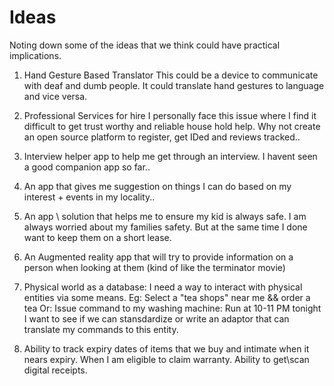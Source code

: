 # Ideas
Noting down some of the ideas that we think could have practical implications. 

1. Hand Gesture Based Translator
This could be a  device to communicate with deaf and dumb people. It could translate hand gestures to language and vice versa. 

2. Professional Services for hire
I personally face this issue where I find it difficult to get trust worthy and reliable house hold help. 
Why not create an open source platform to register, get IDed and reviews tracked.. 

3. Interview helper
app to help me get through an interview. I havent seen a good companion app so far.. 

4. An app that gives me suggestion on things I can do based on my interest + events in my locality.. 

5. An app \ solution that helps me to ensure my kid is always safe. 
I am always worried about my families safety. But at the same time I done want to keep them on a short lease. 

6. An Augmented reality app that will try to provide information on a person when looking at them (kind of like the terminator movie)

7. Physical world as a database: I need a way to interact with physical entities via some means. 
Eg: Select a "tea shops" near me && order a tea 
Or: Issue command to my washing machine: Run at 10-11 PM tonight
I want to see if we can stansdardize or write an adaptor that can translate my commands to this entity. 

8. Ability to track expiry dates of items that we buy and intimate when it nears expiry. When I am eligible to claim warranty. Ability to get\scan digital receipts. 